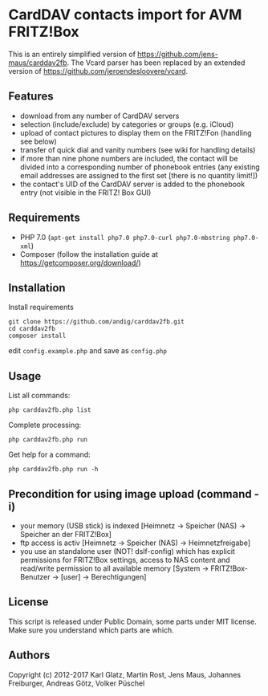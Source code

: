 # CardDAV contacts import for AVM FRITZ!Box

This is an entirely simplified version of https://github.com/jens-maus/carddav2fb. The Vcard parser has been replaced by an extended version of https://github.com/jeroendesloovere/vcard.

## Features

  * download from any number of CardDAV servers
  * selection (include/exclude) by categories or groups (e.g. iCloud)
  * upload of contact pictures to display them on the FRITZ!Fon (handling see below)
  * transfer of quick dial and vanity numbers (see wiki for handling details)
  * if more than nine phone numbers are included, the contact will be divided into a corresponding number of phonebook entries (any existing email addresses are assigned to the first set [there is no quantity limit!])
  * the contact's UID of the CardDAV server is added to the phonebook entry (not visible in the FRITZ! Box GUI)

## Requirements

  * PHP 7.0 (`apt-get install php7.0 php7.0-curl php7.0-mbstring php7.0-xml`)
  * Composer (follow the installation guide at https://getcomposer.org/download/)

## Installation

Install requirements

    git clone https://github.com/andig/carddav2fb.git
    cd carddav2fb
    composer install

edit `config.example.php` and save as `config.php`

## Usage

List all commands:

    php carddav2fb.php list

Complete processing:

    php carddav2fb.php run

Get help for a command:

    php carddav2fb.php run -h

## Precondition for using image upload (command -i)

  * your memory (USB stick) is indexed [Heimnetz -> Speicher (NAS) -> Speicher an der FRITZ!Box]
  * ftp access is activ [Heimnetz -> Speicher (NAS) -> Heimnetzfreigabe]
  * you use an standalone user (NOT! dslf-config) which has explicit permissions for FRITZ!Box settings, access to NAS content and read/write permission to all available memory [System -> FRITZ!Box-Benutzer -> [user] -> Berechtigungen]

## License
This script is released under Public Domain, some parts under MIT license. Make sure you understand which parts are which.

## Authors
Copyright (c) 2012-2017 Karl Glatz, Martin Rost, Jens Maus, Johannes Freiburger, Andreas Götz, Volker Püschel
